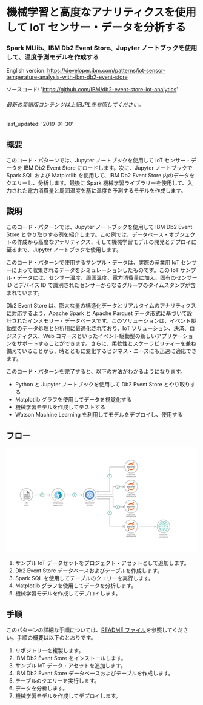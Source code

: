 # 機械学習と高度なアナリティクスを使用して IoT センサー・データを分析する

### Spark MLlib、IBM Db2 Event Store、Jupyter ノートブックを使用して、温度予測モデルを作成する

English version: https://developer.ibm.com/patterns/iot-sensor-temperature-analysis-with-ibm-db2-event-store
  
ソースコード: 'https://github.com/IBM/db2-event-store-iot-analytics'

###### 最新の英語版コンテンツは上記URLを参照してください。
last_updated: '2019-01-30'

 
## 概要

このコード・パターンでは、Jupyter ノートブックを使用して IoT センサー・データを IBM Db2 Event Store にロードします。次に、Jupyter ノートブックで Spark SQL および Matplotlib を使用して、IBM Db2 Event Store 内のデータをクエリーし、分析します。最後に Spark 機械学習ライブラリーを使用して、入力された電力消費量と周囲温度を基に温度を予測するモデルを作成します。

## 説明

このコード・パターンでは、Jupyter ノートブックを使用して IBM Db2 Event Store とやり取りする例を紹介します。この例では、データベース・オブジェクトの作成から高度なアナリティクス、そして機械学習モデルの開発とデプロイに至るまで、Jupyter ノートブックを使用します。

このコード・パターンで使用するサンプル・データは、実際の産業用 IoT センサーによって収集されるデータをシミュレーションしたものです。この IoT サンプル・データには、センサー温度、周囲温度、電力消費量に加え、固有のセンサー ID とデバイス ID で識別されたセンサーからなるグループのタイムスタンプが含まれています。

Db2 Event Store は、膨大な量の構造化データとリアルタイムのアナリティクスに対応するよう、Apache Spark と Apache Parquet データ形式に基づいて設計されたインメモリー・データベースです。このソリューションは、イベント駆動型のデータ処理と分析用に最適化されており、IoT ソリューション、決済、ロジスティクス、Web コマースといったイベント駆動型の新しいアプリケーションをサポートすることができます。さらに、柔軟性とスケーラビリティーを兼ね備えていることから、時とともに変化するビジネス・ニーズにも迅速に適応できます。

このコード・パターンを完了すると、以下の方法がわかるようになります。

* Python と Jupyter ノートブックを使用して Db2 Event Store とやり取りする
* Matplotlib グラフを使用してデータを視覚化する
* 機械学習モデルを作成してテストする
* Watson Machine Learning を利用してモデルをデプロイし、使用する

## フロー

![フロー](./images/iot_sensor.png)

1. サンプル IoT データセットをプロジェクト・アセットとして追加します。
1. Db2 Event Store データベースおよびテーブルを作成します。
1. Spark SQL を使用してテーブルのクエリーを実行します。
1. Matplotlib グラフを使用してデータを分析します。
1. 機械学習モデルを作成してデプロイします。

## 手順

このパターンの詳細な手順については、[README ファイル](https://github.com/IBM/db2-event-store-iot-analytics/blob/master/README.md)を参照してください。手順の概要は以下のとおりです。

1. リポジトリーを複製します。
1. IBM Db2 Event Store をインストールします。
1. サンプル IoT データ・アセットを追加します。
1. IBM Db2 Event Store データベースおよびテーブルを作成します。
1. テーブルのクエリーを実行します。
1. データを分析します。
1. 機械学習モデルを作成してデプロイします。
